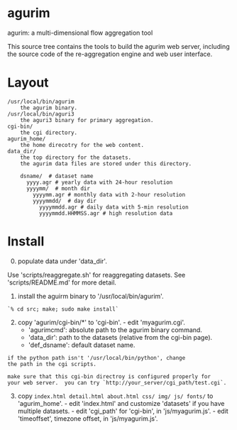 # agurim

agurim: a multi-dimensional flow aggregation tool

This source tree contains the tools to build the agurim web server,
including the source code of the re-aggregation engine and web
user interface.

# Layout

	/usr/local/bin/agurim
		the agurim binary.
	/usr/local/bin/aguri3
		the aguri3 binary for primary aggregation.
	cgi-bin/
		the cgi directory.
	agurim_home/
		the home direcotry for the web content.
	data_dir/
		the top directory for the datasets.
		the agurim data files are stored under this directory.

		dsname/  # dataset name
		  yyyy.agr # yearly data with 24-hour resolution
		  yyyymm/  # month dir
		    yyyymm.agr # monthly data with 2-hour resolution
		    yyyymmdd/  # day dir
		      yyyymmdd.agr # daily data with 5-min resolution
		      yyyymmdd.HHMMSS.agr # high resolution data

# Install

  0. populate data under 'data_dir'.

   Use 'scripts/reaggregate.sh' for reaggregating datasets.
   See 'scripts/README.md' for more detail.

  1. install the aguirm binary to '/usr/local/bin/agurim'.

	`% cd src; make; sudo make install`

  2. copy 'agurim/cgi-bin/*' to 'cgi-bin'.
    - edit 'myagurim.cgi'.
      - 'agurimcmd': absolute path to the agurim binary command.
      - 'data_dir': path to the datasets (relative from the cgi-bin page).
      - 'def_dsname': default dataset name.

    if the python path isn't '/usr/local/bin/python', change
    the path in the cgi scripts.

    make sure that this cgi-bin directroy is configured properly for
    your web server.  you can try `http://your_server/cgi_path/test.cgi`.

  3. copy `index.html detail.html about.html css/ img/ js/ fonts/`
    to 'agurim_home'.
    - edit 'index.html' and customize 'datasets' if you have multiple datasets.
    - edit 'cgi_path' for 'cgi-bin', in 'js/myagurim.js'.
    - edit 'timeoffset', timezone offset, in 'js/myagurim.js'.




